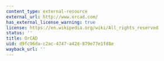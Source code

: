 ```yaml
---
content_type: external-resource
external_url: http://www.orcad.com/
has_external_license_warning: true
license: https://en.wikipedia.org/wiki/All_rights_reserved
status: ''
title: OrCAD
uid: d9fc96da-c2ac-4747-a42d-879e77e1fd8e
wayback_url: ''
---
```

